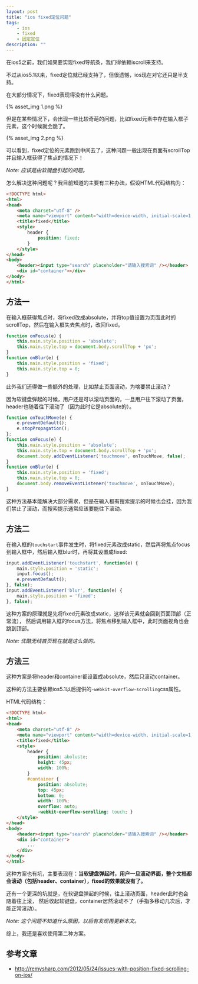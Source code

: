 ```yaml
---
layout: post
title: "ios fixed定位问题"
tags:
    - ios
    - fixed
    - 固定定位
description: ""
---
```


在ios5之前，我们如果要实现fixed导航条，我们得依赖iscroll来支持。

不过从ios5.1以来，fixed定位就已经支持了，但很遗憾，ios现在对它还只是半支持。

在大部分情况下，fixed表现得没有什么问题。

{% asset_img 1.png %}

但是在某些情况下，会出现一些比较奇葩的问题，比如fixed元素中存在输入框子元素，这个时候就会跪了。

<!-- more -->

{% asset_img 2.png %}

可以看到，fixed定位的元素跑到中间去了，这种问题一般出现在页面有scrollTop并且输入框获得了焦点的情况下！

_Note: 应该是由软键盘引起的问题。_

怎么解决这种问题呢？我目前知道的主要有三种办法，假设HTML代码结构为：

```html
<!DOCTYPE html>
<html>
<head>
    <meta charset="utf-8" />
    <meta name="viewport" content="width=device-width, initial-scale=1, maximum-scale=1, user-scalable=no">
    <title>fixed</title>
    <style>
        header {
            position: fixed;
        }
    </style>
</head>
<body>
    <header><input type="search" placeholder="请输入搜索词" /></header>
    <div id="container"></div>
</body>
</html>
```

## 方法一

在输入框获得焦点时，将fixed改成absolute，并将top值设置为页面此时的scrollTop，然后在输入框失去焦点时，改回fixed。

```javascript
function onFocus(e) {
    this.main.style.position = 'absolute';
    this.main.style.top = document.body.scrollTop + 'px';
}
function onBlur(e) {
    this.main.style.position = 'fixed';
    this.main.style.top = 0;
}
```

此外我们还得做一些额外的处理，比如禁止页面滚动，为啥要禁止滚动？

因为软键盘弹起的时候，用户还是可以滚动页面的，一旦用户往下滚动了页面，header也随着往下滚动了（因为此时它是absolute的）。

```javascript
function onTouchMove(e) {
    e.preventDefault();
    e.stopPropagation();
};
function onFocus(e) {
    this.main.style.position = 'absolute';
    this.main.style.top = document.body.scrollTop + 'px';
    document.body.addEventListener('touchmove', onTouchMove, false);
}
function onBlur(e) {
    this.main.style.position = 'fixed';
    this.main.style.top = 0;
    document.body.removeEventListener('touchmove', onTouchMove);
}
```

这种方法基本能解决大部分需求，但是在输入框有搜索提示的时候也会挂，因为我们禁止了滚动，而搜索提示通常应该要能往下滚动。

## 方法二

在输入框的`touchstart`事件发生时，将fixed元素改成static，然后再将焦点focus到输入框中，然后输入框blur时，再将其设置成fixed:

```javascript
input.addEventListener('touchstart', function(e) {
    main.style.position = 'static';
    input.focus();
    e.preventDefault();
}, false);
input.addEventListener('blur', function(e) {
    main.style.position = 'fixed';
}, false);
```

这种方案的原理就是先将fixed元素改成static，这样该元素就会回到页面顶部（正常流），
然后调用输入框的focus方法，将焦点移到输入框中，此时页面视角也会跳到顶部。

_Note: 优酷无线首页现在就是这么做的。_

## 方法三

这种方案是将header和container都设置成absolute，然后只滚动container。

这种的方法主要依赖ios5.1以后提供的`-webkit-overflow-scrolling`css属性。

HTML代码结构：

```html
<!DOCTYPE html>
<html>
<head>
    <meta charset="utf-8" />
    <meta name="viewport" content="width=device-width, initial-scale=1, maximum-scale=1, user-scalable=no">
    <title>fixed</title>
    <style>
        header {
            position: aboluste;
            height: 45px;
            width: 100%;
        }
        #container {
            position: absolute;
            top: 45px;
            bottom: 0;
            width: 100%;
            overflow: auto;
            -webkit-overflow-scrolling: touch; }
    </style>
</head>
<body>
    <header><input type="search" placeholder="请输入搜索词" /></header>
    <div id="container">
        ...
    </div>
</body>
</html>
```

这种方案也有坑，主要表现在：__当软键盘弹起时，用户一旦滚动界面，整个文档都会滚动（包括header、container），fixed的效果就没有了。__

还有一个更深的坑就是，在软键盘弹起的时候，往上滚动页面，header此时也会随着往上滚，
然后收起软键盘，container居然滚动不了（手指多移动几次后，才能正常滚动）。

_Note: 这个问题不知道什么原因，以后有发现再更新本文。_

综上，我还是喜欢使用第二种方案。

## 参考文章

* http://remysharp.com/2012/05/24/issues-with-position-fixed-scrolling-on-ios/
